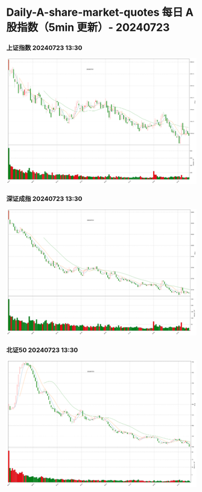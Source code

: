 
# Daily-A-share-market-quotes 每日 A 股指数（5min 更新）- 20240723

### 上证指数 20240723 13:30
![](./fig/2024/7/20240723-sh000001.png)

### 深证成指 20240723 13:30
![](./fig/2024/7/20240723-sz399001.png)

### 北证50 20240723 13:30
![](./fig/2024/7/20240723-bj899050.png)

